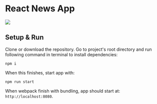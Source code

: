 # React News App

![](https://github.com/simranlotey/react-news-app/blob/master/src/components/Images/demo.png)
## Setup & Run

Clone or download the repository.
Go to project's root directory and run following command in terminal to install dependencies:

`npm i`

When this finishes, start app with:

`npm run start`

When webpack finish with bundling, app should start at: `http://localhost:8080`.

